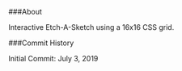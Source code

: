 ###About

Interactive Etch-A-Sketch using a 16x16 CSS grid.

###Commit History

Initial Commit: July 3, 2019

